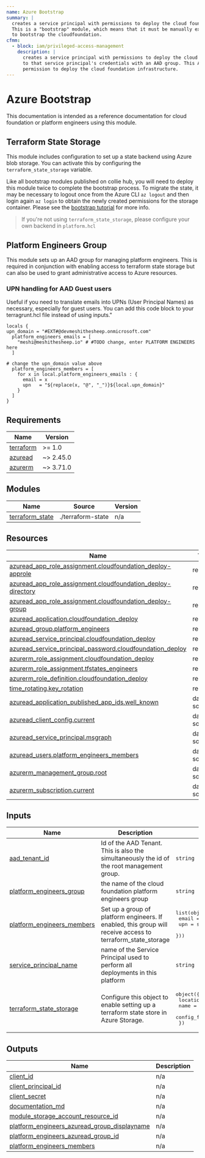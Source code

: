 ```yaml
---
name: Azure Bootstrap
summary: |
  creates a service principal with permissions to deploy the cloud foundation infrastructure.
  This is a "bootstrap" module, which means that it must be manually executed once by an administrator
  to bootstrap the cloudfoundation.
cfmm:
  - block: iam/privileged-access-management
    description: |
      creates a service principal with permissions to deploy the cloud foundation infrastructure and secure access
      to that service principal's credentials with an AAD group. This AAD group is used to grant platform engineers
      permission to deploy the cloud foundation infrastructure.
---
```


# Azure Bootstrap

This documentation is intended as a reference documentation for cloud foundation or platform engineers using this module.

## Terraform State Storage

This module includes configuration to set up a state backend using Azure blob storage.
You can activate this by configuring the `terraform_state_storage` variable.

Like all bootstrap modules published on collie hub, you will need to deploy this module twice to complete the bootstrap process.
To migrate the state, it may be necessary to logout once from the Azure CLI `az logout` and then login again `az login` to obtain the newly created permissions for the storage container.
Please see the [bootstrap tutorial](https://collie.cloudfoundation.org/tutorial/deploy-first-module.html#bootstrap-a-cloud-platform) for more info.

> If you're not using `terraform_state_storage`, please configure your own backend in `platform.hcl`

## Platform Engineers Group

This module sets up an AAD group for managing platform engineers. This is required in conjunction with
enabling access to terraform state storage but can also be used to grant administrative access to Azure resources.

### UPN handling for AAD Guest users

Useful if you need to translate emails into UPNs (User Principal Names) as necessary, especially for guest users.
You can add this code block to your terragrunt.hcl file instead of using inputs."

```hcl
locals {
upn_domain = "#EXT#@devmeshithesheep.onmicrosoft.com"
  platform_engineers_emails = [
    "meshi@meshithesheep.io" # #TODO change, enter PLATFORM ENGINEERS here
  ]

# change the upn_domain value above
  platform_engineers_members = [
    for x in local.platform_engineers_emails : {
      email = x
      upn   = "${replace(x, "@", "_")}${local.upn_domain}"
    }
  ]
}
```

<!-- BEGIN_TF_DOCS -->
## Requirements

| Name | Version |
|------|---------|
| <a name="requirement_terraform"></a> [terraform](#requirement\_terraform) | >= 1.0 |
| <a name="requirement_azuread"></a> [azuread](#requirement\_azuread) | ~> 2.45.0 |
| <a name="requirement_azurerm"></a> [azurerm](#requirement\_azurerm) | ~> 3.71.0 |

## Modules

| Name | Source | Version |
|------|--------|---------|
| <a name="module_terraform_state"></a> [terraform\_state](#module\_terraform\_state) | ./terraform-state | n/a |

## Resources

| Name | Type |
|------|------|
| [azuread_app_role_assignment.cloudfoundation_deploy-approle](https://registry.terraform.io/providers/hashicorp/azuread/latest/docs/resources/app_role_assignment) | resource |
| [azuread_app_role_assignment.cloudfoundation_deploy-directory](https://registry.terraform.io/providers/hashicorp/azuread/latest/docs/resources/app_role_assignment) | resource |
| [azuread_app_role_assignment.cloudfoundation_deploy-group](https://registry.terraform.io/providers/hashicorp/azuread/latest/docs/resources/app_role_assignment) | resource |
| [azuread_application.cloudfoundation_deploy](https://registry.terraform.io/providers/hashicorp/azuread/latest/docs/resources/application) | resource |
| [azuread_group.platform_engineers](https://registry.terraform.io/providers/hashicorp/azuread/latest/docs/resources/group) | resource |
| [azuread_service_principal.cloudfoundation_deploy](https://registry.terraform.io/providers/hashicorp/azuread/latest/docs/resources/service_principal) | resource |
| [azuread_service_principal_password.cloudfoundation_deploy](https://registry.terraform.io/providers/hashicorp/azuread/latest/docs/resources/service_principal_password) | resource |
| [azurerm_role_assignment.cloudfoundation_deploy](https://registry.terraform.io/providers/hashicorp/azurerm/latest/docs/resources/role_assignment) | resource |
| [azurerm_role_assignment.tfstates_engineers](https://registry.terraform.io/providers/hashicorp/azurerm/latest/docs/resources/role_assignment) | resource |
| [azurerm_role_definition.cloudfoundation_deploy](https://registry.terraform.io/providers/hashicorp/azurerm/latest/docs/resources/role_definition) | resource |
| [time_rotating.key_rotation](https://registry.terraform.io/providers/hashicorp/time/latest/docs/resources/rotating) | resource |
| [azuread_application_published_app_ids.well_known](https://registry.terraform.io/providers/hashicorp/azuread/latest/docs/data-sources/application_published_app_ids) | data source |
| [azuread_client_config.current](https://registry.terraform.io/providers/hashicorp/azuread/latest/docs/data-sources/client_config) | data source |
| [azuread_service_principal.msgraph](https://registry.terraform.io/providers/hashicorp/azuread/latest/docs/data-sources/service_principal) | data source |
| [azuread_users.platform_engineers_members](https://registry.terraform.io/providers/hashicorp/azuread/latest/docs/data-sources/users) | data source |
| [azurerm_management_group.root](https://registry.terraform.io/providers/hashicorp/azurerm/latest/docs/data-sources/management_group) | data source |
| [azurerm_subscription.current](https://registry.terraform.io/providers/hashicorp/azurerm/latest/docs/data-sources/subscription) | data source |

## Inputs

| Name | Description | Type | Default | Required |
|------|-------------|------|---------|:--------:|
| <a name="input_aad_tenant_id"></a> [aad\_tenant\_id](#input\_aad\_tenant\_id) | Id of the AAD Tenant. This is also the simultaneously the id of the root management group. | `string` | n/a | yes |
| <a name="input_platform_engineers_group"></a> [platform\_engineers\_group](#input\_platform\_engineers\_group) | the name of the cloud foundation platform engineers group | `string` | `"cloudfoundation-platform-engineers"` | no |
| <a name="input_platform_engineers_members"></a> [platform\_engineers\_members](#input\_platform\_engineers\_members) | Set up a group of platform engineers. If enabled, this group will receive access to terraform\_state\_storage | <pre>list(object({<br>    email = string,<br>    upn   = string,<br>  }))</pre> | n/a | yes |
| <a name="input_service_principal_name"></a> [service\_principal\_name](#input\_service\_principal\_name) | name of the Service Principal used to perform all deployments in this platform | `string` | `"cloudfoundation_tf_deploy_user"` | no |
| <a name="input_terraform_state_storage"></a> [terraform\_state\_storage](#input\_terraform\_state\_storage) | Configure this object to enable setting up a terraform state store in Azure Storage. | <pre>object({<br>    location         = string,<br>    name             = string,<br>    config_file_path = string<br>  })</pre> | `null` | no |

## Outputs

| Name | Description |
|------|-------------|
| <a name="output_client_id"></a> [client\_id](#output\_client\_id) | n/a |
| <a name="output_client_principal_id"></a> [client\_principal\_id](#output\_client\_principal\_id) | n/a |
| <a name="output_client_secret"></a> [client\_secret](#output\_client\_secret) | n/a |
| <a name="output_documentation_md"></a> [documentation\_md](#output\_documentation\_md) | n/a |
| <a name="output_module_storage_account_resource_id"></a> [module\_storage\_account\_resource\_id](#output\_module\_storage\_account\_resource\_id) | n/a |
| <a name="output_platform_engineers_azuread_group_displayname"></a> [platform\_engineers\_azuread\_group\_displayname](#output\_platform\_engineers\_azuread\_group\_displayname) | n/a |
| <a name="output_platform_engineers_azuread_group_id"></a> [platform\_engineers\_azuread\_group\_id](#output\_platform\_engineers\_azuread\_group\_id) | n/a |
| <a name="output_platform_engineers_members"></a> [platform\_engineers\_members](#output\_platform\_engineers\_members) | n/a |
<!-- END_TF_DOCS -->
